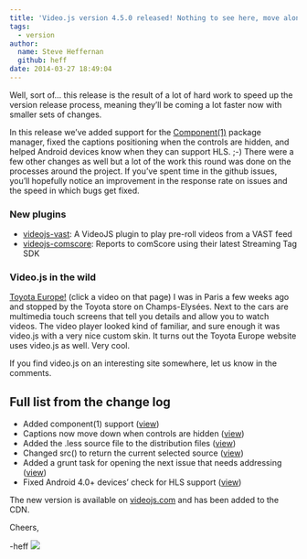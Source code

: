 ```yaml
---
title: 'Video.js version 4.5.0 released! Nothing to see here, move along'
tags:
  - version
author:
  name: Steve Heffernan
  github: heff
date: 2014-03-27 18:49:04
---
```


Well, sort of… this release is the result of a lot of hard work to speed up the version release process, meaning they&rsquo;ll be coming a lot faster now with smaller sets of changes.

In this release we&rsquo;ve added support for the [Component(1)](http://component.io) package manager, fixed the captions positioning when the controls are hidden, and helped Android devices know when they can support HLS. ;-) There were a few other changes as well but a lot of the work this round was done on the processes around the project. If you&rsquo;ve spent time in the github issues, you&rsquo;ll hopefully notice an improvement in the response rate on issues and the speed in which bugs get fixed.

### New plugins

*   [videojs-vast](https://github.com/theonion/videojs-vast-plugin): A VideoJS plugin to play pre-roll videos from a VAST feed
*   [videojs-comscore](https://github.com/brandonaaskov/videojs-comscore): Reports to comScore using their latest Streaming Tag SDK

### Video.js in the wild

[Toyota Europe!](http://www.toyota-europe.com/cars/new_cars/yaris/index.tmex) (click a video on that page) I was in Paris a few weeks ago and stopped by the Toyota store on Champs-Elysées. Next to the cars are multimedia touch screens that tell you details and allow you to watch videos. The video player looked kind of familiar, and sure enough it was video.js with a very nice custom skin. It turns out the Toyota Europe website uses video.js as well. Very cool.

If you find video.js on an interesting site somewhere, let us know in the comments.

## Full list from the change log

*   Added component(1) support ([view](https://github.com/videojs/video.js/pull/1032))
*   Captions now move down when controls are hidden ([view](https://github.com/videojs/video.js/pull/1053))
*   Added the .less source file to the distribution files ([view](https://github.com/videojs/video.js/pull/1056))
*   Changed src() to return the current selected source ([view](https://github.com/videojs/video.js/pull/968))
*   Added a grunt task for opening the next issue that needs addressing ([view](https://github.com/videojs/video.js/pull/1059))
*   Fixed Android 4.0+ devices&rsquo; check for HLS support ([view](https://github.com/videojs/video.js/pull/1084))

The new version is available on [videojs.com](http://www.videojs.com) and  has been added to the CDN.

Cheers,

-heff
![](http://feeds.feedburner.com/~r/video-js/~4/GpehQHGlbCM)
